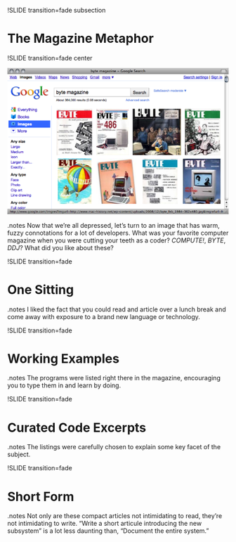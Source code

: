 !SLIDE transition=fade subsection

# The Magazine Metaphor #

!SLIDE transition=fade center

![Computer Magazines](magazine.png)

.notes Now that we’re all depressed, let’s turn to an image that has
warm, fuzzy connotations for a lot of developers. What was your
favorite computer magazine when you were cutting your teeth as a
coder? _COMPUTE!_, _BYTE_, _DDJ_?  What did you like about these?

!SLIDE transition=fade

# One Sitting #

.notes I liked the fact that you could read and article over a lunch
break and come away with exposure to a brand new language or
technology.

!SLIDE transition=fade

# Working Examples #

.notes The programs were listed right there in the magazine,
encouraging you to type them in and learn by doing.

!SLIDE transition=fade

# Curated Code Excerpts #

.notes The listings were carefully chosen to explain some key facet of
the subject.

!SLIDE transition=fade

# Short Form #

.notes Not only are these compact articles not intimidating to read,
they’re not intimidating to write.  “Write a short articule
introducing the new subsystem” is a lot less daunting than, “Document
the entire system.”
